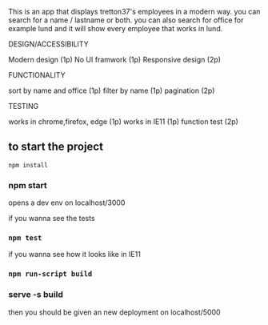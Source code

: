 This is an app that displays tretton37's employees in a modern way. 
you can search for a name / lastname or both. 
you can also search for office for example lund and it will show every employee that works in lund. 

DESIGN/ACCESSIBILITY

Modern design (1p)
No UI framwork (1p)
Responsive design (2p)

FUNCTIONALITY

sort by name and office (1p)
filter by name (1p)
pagination (2p)

TESTING

works in chrome,firefox, edge (1p)
works in IE11 (1p)
function test (2p)

## to start the project
`npm install`
### npm start
opens a dev env on localhost/3000

if you wanna see the tests 

### `npm test`

if you wanna see how it looks like in IE11 

### `npm run-script build`

### serve -s build

then you should be given an new deployment on localhost/5000